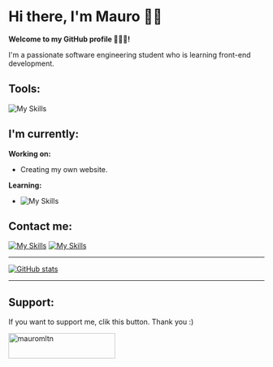 # Hi there, I'm Mauro 👋🏻

**Welcome to my GitHub profile 👨🏻‍💻!**

I'm a passionate software engineering student who is learning front-end development.

## Tools:
![My Skills](https://skillicons.dev/icons?i=vscode,codepen,html,py,git,github)

## I'm currently:
**Working on:**
- Creating my own website.

**Learning:**
- ![My Skills](https://skillicons.dev/icons?i=css,js,react)

## Contact me:
[![My Skills](https://skillicons.dev/icons?i=instagram)](https://www.instagram.com/mauromontane/)
[![My Skills](https://skillicons.dev/icons?i=codepen)](https://codepen.io/mauromltn)

---

[![GitHub stats](https://github-readme-stats.vercel.app/api?username=mauromltn&hide=contribs&show_icons=true&theme=tokyonight)](https://github.com/mauromltn/github-readme-stats)

---

## Support:
If you want to support me, clik this button. Thank you :)

<span><a href="https://www.buymeacoffee.com/mauromltn"> <img align="left" src="https://cdn.buymeacoffee.com/buttons/v2/default-yellow.png" height="50" width="210" alt="mauromltn" /></a></span><br><br>

